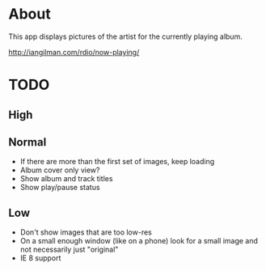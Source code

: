# About

This app displays pictures of the artist for the currently playing album.

http://iangilman.com/rdio/now-playing/

# TODO

## High

## Normal

* If there are more than the first set of images, keep loading
* Album cover only view?
* Show album and track titles
* Show play/pause status

## Low

* Don't show images that are too low-res
* On a small enough window (like on a phone) look for a small image and not necessarily just "original"
* IE 8 support
